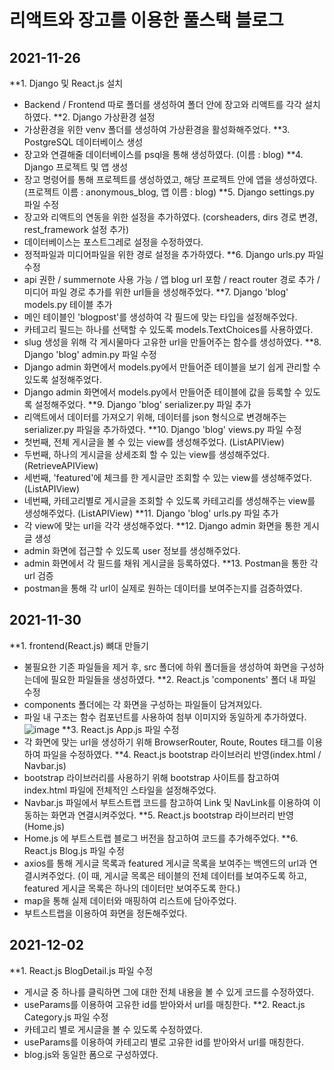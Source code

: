 # 리액트와 장고를 이용한 풀스택 블로그
## 2021-11-26 
**1. Django 및 React.js 설치 
* Backend / Frontend 따로 폴더를 생성하여 폴더 안에 장고와 리액트를 각각 설치하였다.
**2. Django 가상환경 설정 
* 가상환경을 위한 venv 폴더를 생성하여 가상환경을 활성화해주었다. 
**3. PostgreSQL 데이터베이스 생성
* 장고와 연결해줄 데이터베이스를 psql을 통해 생성하였다. (이름 : blog)
**4. Django 프로젝트 및 앱 생성
* 장고 명령어를 통해 프로젝트를 생성하였고, 해당 프로젝트 안에 앱을 생성하였다. (프로젝트 이름 : anonymous_blog, 앱 이름 : blog) 
**5. Django settings.py 파일 수정 
* 장고와 리액트의 연동을 위한 설정을 추가하였다. (corsheaders, dirs 경로 변경, rest_framework 설정 추가) 
* 데이터베이스는 포스트그레로 설정을 수정하였다.  
* 정적파일과 미디어파일을 위한 경로 설정을 추가하였다. 
**6. Django urls.py 파일 수정
* api 권한 / summernote 사용 가능 / 앱 blog url 포함 / react router 경로 추가 / 미디어 파일 경로 추가를 위한 url들을 생성해주었다. 
**7. Django 'blog' models.py 테이블 추가
* 메인 테이블인 'blogpost'를 생성하여 각 필드에 맞는 타입을 설정해주었다.
* 카테고리 필드는 하나를 선택할 수 있도록 models.TextChoices를 사용하였다.  
* slug 생성을 위해 각 게시물마다 고유한 url을 만들어주는 함수를 생성하였다.
**8. Django 'blog' admin.py 파일 수정
* Django admin 화면에서 models.py에서 만들어준 테이블을 보기 쉽게 관리할 수 있도록 설정해주었다.
*  Django admin 화면에서 models.py에서 만들어준 테이블에 값을 등록할 수 있도록 설정해주었다.
**9. Django 'blog' serializer.py 파일 추가
* 리액트에서 데이터를 가져오기 위해, 데이터를 json 형식으로 변경해주는 serializer.py 파일을 추가하였다.
**10. Django 'blog' views.py 파일 수정
* 첫번째, 전체 게시글을 볼 수 있는 view를 생성해주었다. (ListAPIView)
* 두번째, 하나의 게시글을 상세조회 할 수 있는 view를 생성해주었다. (RetrieveAPIView)
* 세번째, 'featured'에 체크를 한 게시글만 조회할 수 있는 view를 생성해주었다. (ListAPIView)
* 네번째, 카테고리별로 게시글을 조회할 수 있도록 카테고리를 생성해주는 view를 생성해주었다. (ListAPIView)
**11. Django 'blog' urls.py 파일 추가
* 각 view에 맞는 url을 각각 생성해주었다. 
**12. Django admin 화면을 통한 게시글 생성
* admin 화면에 접근할 수 있도록 user 정보를 생성해주었다.
* admin 화면에서 각 필드를 채워 게시글을 등록하였다. 
**13. Postman을 통한 각 url 검증 
* postman을 통해 각 url이 실제로 원하는 데이터를 보여주는지를 검증하였다. 

## 2021-11-30
**1. frontend(React.js) 뼈대 만들기 
* 불필요한 기존 파일들을 제거 후, src 폴더에 하위 폴더들을 생성하여 화면을 구성하는데에 필요한 파일들을 생성하였다.
**2. React.js 'components' 폴더 내 파일 수정
* components 폴더에는 각 화면을 구성하는 파일들이 담겨져있다.
* 파일 내 구조는 함수 컴포넌트를 사용하여 첨부 이미지와 동일하게 추가하였다. 
![image](https://user-images.githubusercontent.com/95834067/145533550-b1a70711-5150-4b50-afed-c27ce4c5dc78.png)
**3. React.js App.js 파일 수정
* 각 화면에 맞는 url을 생성하기 위해 BrowserRouter, Route, Routes 태그를 이용하여 파일을 수정하였다. 
**4. React.js bootstrap 라이브러리 반영(index.html / Navbar.js)
* bootstrap 라이브러리를 사용하기 위해 bootstrap 사이트를 참고하여 index.html 파일에 전체적인 스타일을 설정해주었다. 
* Navbar.js 파일에서 부트스트랩 코드를 참고하여 Link 및 NavLink를 이용하여 이동하는 화면과 연결시켜주었다.
**5. React.js bootstrap 라이브러리 반영(Home.js)
* Home.js 에 부트스트랩 블로그 버전을 참고하여 코드를 추가해주었다. 
**6. React.js Blog.js 파일 수정
* axios를 통해 게시글 목록과 featured 게시글 목록을 보여주는 백엔드의 url과 연결시켜주었다. (이 때, 게시글 목록은 테이블의 전체 데이터를 보여주도록 하고, featured 게시글 목록은 하나의 데이터만 보여주도록 한다.)
* map을 통해 실제 데이터와 매핑하여 리스트에 담아주었다. 
* 부트스트랩을 이용하여 화면을 정돈해주었다. 

## 2021-12-02
**1. React.js BlogDetail.js 파일 수정
* 게시글 중 하나를 클릭하면 그에 대한 전체 내용을 볼 수 있게 코드를 수정하였다. 
* useParams를 이용하여 고유한 id를 받아와서 url를 매칭한다. 
**2. React.js Category.js 파일 수정
* 카테고리 별로 게시글을 볼 수 있도록 수정하였다.
* useParams를 이용하여 카테고리 별로 고유한 id를 받아와서 url를 매칭한다. 
* blog.js와 동일한 폼으로 구성하였다. 


